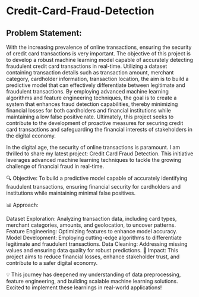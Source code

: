 # Credit-Card-Fraud-Detection

## Problem Statement:
With the increasing prevalence of online transactions, ensuring the security of credit card
transactions is very important. The objective of this project is to develop a robust machine
learning model capable of accurately detecting fraudulent credit card transactions in real-time.
Utilizing a dataset containing transaction details such as transaction amount, merchant
category, cardholder information, transaction location, the aim is to build a predictive model
that can effectively differentiate between legitimate and fraudulent transactions. By employing
advanced machine learning algorithms and feature engineering techniques, the goal is to create
a system that enhances fraud detection capabilities, thereby minimizing financial losses for both
cardholders and financial institutions while maintaining a low false positive rate. Ultimately, this
project seeks to contribute to the development of proactive measures for securing credit card
transactions and safeguarding the financial interests of stakeholders in the digital economy.

In the digital age, the security of online transactions is paramount. I am thrilled to share my latest project: Credit Card Fraud Detection. This initiative leverages advanced machine learning techniques to tackle the growing challenge of financial fraud in real-time.

🔍 Objective:
To build a predictive model capable of accurately identifying fraudulent transactions, ensuring financial security for cardholders and institutions while maintaining minimal false positives.

📊 Approach:

Dataset Exploration: Analyzing transaction data, including card types, merchant categories, amounts, and geolocation, to uncover patterns.
Feature Engineering: Optimizing features to enhance model accuracy.
Model Development: Employing cutting-edge algorithms to differentiate legitimate and fraudulent transactions.
Data Cleaning: Addressing missing values and ensuring data quality for robust predictions.
🚀 Impact:
This project aims to reduce financial losses, enhance stakeholder trust, and contribute to a safer digital economy.

💡 This journey has deepened my understanding of data preprocessing, feature engineering, and building scalable machine learning solutions. Excited to implement these learnings in real-world applications!
